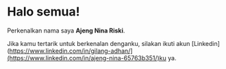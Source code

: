 # Halo semua! 

Perkenalkan nama saya **Ajeng Nina Riski**.<br>

Jika kamu tertarik untuk berkenalan denganku, silakan ikuti akun [Linkedin](https://www.linkedin.com/in/gilang-adhan/](https://www.linkedin.com/in/ajeng-nina-65763b351/)ku ya.

